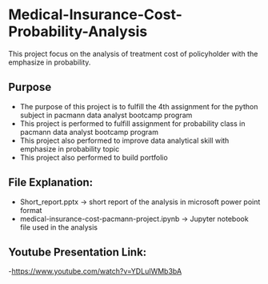# Medical-Insurance-Cost-Probability-Analysis
This project focus on the analysis of treatment cost of policyholder with the emphasize in probability. 

## Purpose
- The purpose of this project is to fulfill the 4th assignment for the python subject in pacmann data analyst bootcamp program
- This project is performed to fulfill assignment for probability class in pacmann data analyst bootcamp program
- This project also performed to improve data analytical skill with emphasize in probability topic
- This project also performed to build portfolio

## File Explanation:
- Short_report.pptx -> short report of the analysis in microsoft power point format
- medical-insurance-cost-pacmann-project.ipynb -> Jupyter notebook file used in the analysis

## Youtube Presentation Link:
-https://www.youtube.com/watch?v=YDLuIWMb3bA
